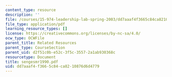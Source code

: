 ```yaml
---
content_type: resource
description: ''
file: /courses/15-974-leadership-lab-spring-2003/dd7aaaf4f3665c84ca8210876d6d4779_sengesmr1990.pdf
file_type: application/pdf
learning_resource_types: []
license: https://creativecommons.org/licenses/by-nc-sa/4.0/
ocw_type: OCWFile
parent_title: Related Resources
parent_type: CourseSection
parent_uid: d2f51c0b-e52c-3f5c-3557-2a1ab930368c
resourcetype: Document
title: sengesmr1990.pdf
uid: dd7aaaf4-f366-5c84-ca82-10876d6d4779
---
```

